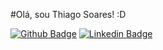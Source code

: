 #Olá, sou Thiago Soares! :D

[![Github Badge](https://img.shields.io/badge/-Github-000?style=flat-square&logo=Github&logoColor=white&link=https://github.com/Thiago-Soares/)](https://github.com/Thiago-Soares/)
[![Linkedin Badge](https://img.shields.io/badge/-LinkedIn-blue?style=flat-square&logo=Linkedin&logoColor=white&link=https://www.linkedin.com/in/thiago-soares-da-silva-16685627/)](https://www.linkedin.com/in/thiago-soares-da-silva-16685627/)


